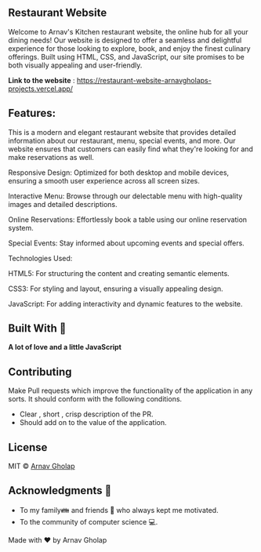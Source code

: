 ## **Restaurant Website**

Welcome to Arnav's Kitchen restaurant website, the online hub for all your dining needs! Our website is designed to offer a seamless and delightful experience for those looking to explore, book, and enjoy the finest culinary offerings. Built using HTML, CSS, and JavaScript, our site promises to be both visually appealing and user-friendly.

**Link to the website** : https://restaurant-website-arnavgholaps-projects.vercel.app/

## Features:

This is a modern and elegant restaurant website that provides detailed information about our restaurant, menu, special events, and more. Our website ensures that customers can easily find what they're looking for and make reservations as well.

Responsive Design: Optimized for both desktop and mobile devices, ensuring a smooth user experience across all screen sizes.

Interactive Menu: Browse through our delectable menu with high-quality images and detailed descriptions.

Online Reservations: Effortlessly book a table using our online reservation system.

Special Events: Stay informed about upcoming events and special offers.

Technologies Used:

HTML5: For structuring the content and creating semantic elements.

CSS3: For styling and layout, ensuring a visually appealing design.

JavaScript: For adding interactivity and dynamic features to the website.

## Built With 🎯
**A lot of love and a little JavaScript**

## Contributing 

Make Pull requests which improve the functionality of the application in any sorts. It should conform with the following conditions. 
* Clear , short , crisp description of the PR. 
* Should add on to the value of the application.

## License

MIT © [Arnav Gholap](https://github.com/arnavgholap)

## Acknowledgments 💖

* To my family👪  and friends 👫 who always kept me motivated.
* To the community of computer science 💻.

Made with ❤ by Arnav Gholap
